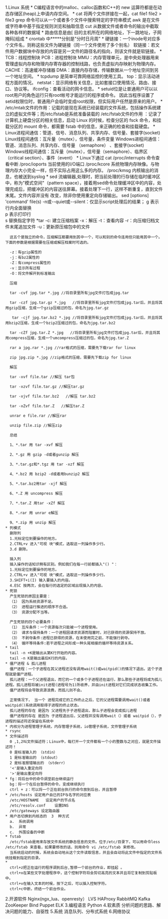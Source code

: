 1.Linux 系统
    * C编程语言中的malloc、calloc函数和C++的 new 运算符都是在动态存储区(heap)上申请内存空间。
    * cat 将两个文件拼接在一起，cat file1 file2 > file3
      grep 命令可以从一个或者多个文件中搜索特定的字符串模式
      awk 是在文件或字符串中基于指定规则浏览和抽取信息
      cut 从数据文件或者命令的输出中截取各种各样的数据域
    * 路由信息是由[ 目的主机所在的网络地址，下一跳地址，子网掩码]组成
    * crontab 中*****分别是"分时日月周"
    * 硬链接：一个inode号对应多个文件名，则称这些文件为硬链接（同一个文件使用了多个别名）
      软链接：若文件用户数据块中存放的内容是另一文件的路径名的指向，则该文件就是软链接。
    * TCB：线程控制块
      PCB：进程控制块
      MMU：内存管理单元，是中央处理器用来管理虚拟内存和物理内存寄存器的控制线路，也负责虚拟内存映射为物理内存。
      CACHE：高速缓冲存储器
      DMA：直接内存存储，传输数据从一个地址空间到另一个地址空间。
    * tcpdump 是简单可靠网络监控的使用工具。
      top：显示活动进程方面的情况。
      netstat：显示网络有关信息，比如套接口使用情况、路由、接口、协议等。
      ifconfig：查看活动的网卡信息。
    * setuid位是让普通用户可以以root用户的角色运行只有root帐号才能运行的程序或命令。
      因此当程序设置了setid权限位时，普通用户会临时变成root权限，但实际用户任然是原来的用户。
    * /etc/mtab文件的作用：记载的是现在系统已经装载的文件系统，包括操作系统建立的虚拟文件等；而/etc/fstab是系统准备装载的
      /etc/fstab文件的作用 ：记录了计算机上硬盘分区的相关信息，启动 Linux 的时候，检查分区的 fsck 命令，和挂载分区的 mount 命令，都需要 fstab 中的信息，来正确的检查和挂载硬盘。
    * Linux进程间通信：管道、信号、消息队列、共享内存、信号量、套接字(socket)
      Linux线程间通信：互斥量（mutex），信号量，条件变量
      Windows进程间通信：管道、消息队列、共享内存、信号量 （semaphore） 、套接字(socket)
      Windows线程间通信：互斥量（mutex），信号量（semaphore）、临界区（critical section）、事件（event）
    * Linux下通过 cat /proc/interrupts 命令查看中断
      /proc/ioports 当前使用的I/O端口
      /proc/kcore 系统物理内存映像。与物理内存大小完全一样，但不实际占用这么多的内存。
      /proc/kmsg  内核输出的消息，也被送到syslog
    * sed 流编辑器,处理时，把当前处理的行存储在临时缓冲区中，称为"模式空间"（pattern space），接着用sed命令处理缓冲区中的内容，处理完成后，把缓冲区的内容送往屏幕。接着处理下一行，这样不断重复，直到文件末尾。文件内容并没有 改变，除非你使用重定向存储输出。
      sed [options] 'command' file(s)
      -n或--quiet或--silent：仅显示script处理后的结果；
      g 表示行内全面替换  
      p 表示打印行  
      s 替换指定字符
    *tar
      -c: 建立压缩档案
      -x：解压
      -t：查看内容
      -r：向压缩归档文件末尾追加文件
      -u：更新原压缩包中的文件
      
      这五个是独立的命令，压缩解压都要用到其中一个，可以和别的命令连用但只能用其中一个。下面的参数是根据需要在压缩或解压档案时可选的。
      
      -z：有gzip属性的
      -j：有bz2属性的
      -Z：有compress属性的
      -v：显示所有过程
      -O：将文件解开到标准输出
      
      压缩
      
      tar -cvf jpg.tar *.jpg //将目录里所有jpg文件打包成jpg.tar 
      
      tar -czf jpg.tar.gz *.jpg   //将目录里所有jpg文件打包成jpg.tar后，并且将其用gzip压缩，生成一个gzip压缩过的包，命名为jpg.tar.gz
      
       tar -cjf jpg.tar.bz2 *.jpg //将目录里所有jpg文件打包成jpg.tar后，并且将其用bzip2压缩，生成一个bzip2压缩过的包，命名为jpg.tar.bz2
      
      tar -cZf jpg.tar.Z *.jpg   //将目录里所有jpg文件打包成jpg.tar后，并且将其用compress压缩，生成一个umcompress压缩过的包，命名为jpg.tar.Z
      
      rar a jpg.rar *.jpg //rar格式的压缩，需要先下载rar for linux
      
      zip jpg.zip *.jpg //zip格式的压缩，需要先下载zip for linux
      
      解压
      
      tar -xvf file.tar //解压 tar包
      
      tar -xzvf file.tar.gz //解压tar.gz
      
      tar -xjvf file.tar.bz2   //解压 tar.bz2
      
      tar -xZvf file.tar.Z   //解压tar.Z
      
      unrar e file.rar //解压rar
      
      unzip file.zip //解压zip
      
      总结
      
      1、*.tar 用 tar -xvf 解压
      
      2、*.gz 用 gzip -d或者gunzip 解压
      
      3、*.tar.gz和*.tgz 用 tar -xzf 解压
      
      4、*.bz2 用 bzip2 -d或者用bunzip2 解压
      
      5、*.tar.bz2用tar -xjf 解压
      
      6、*.Z 用 uncompress 解压
      
      7、*.tar.Z 用tar -xZf 解压
      
      8、*.rar 用 unrar e解压
      
      9、*.zip 用 unzip 解压
    * 列模式
      删除列
      1.光标定位到要操作的地方。
      2.CTRL+v 进入"可视 块"模式，选取这一列操作多少行。
      3.d 删除。
       
      插入列
      插入操作的话知识稍有区别。例如我们在每一行前都插入"() "：
      1.光标定位到要操作的地方。
      2.CTRL+v 进入"可视 块"模式，选取这一列操作多少行。
      3.SHIFT+i(I) 输入要插入的内容。
      4.ESC 按两次，会在每行的选定的区域出现插入的内容。
    * 死锁
      产生死锁的原因主要是： 
      （1） 因为系统资源不足。 
      （2） 进程运行推进的顺序不合适。 
      （3） 资源分配不当等。 
      
      产生死锁的四个必要条件： 
      （1） 互斥条件：一个资源每次只能被一个进程使用。 
      （2） 请求与保持条件：一个进程因请求资源而阻塞时，对已获得的资源保持不放。 
      （3） 不剥夺条件:进程已获得的资源，在末使用完之前，不能强行剥夺。 
      （4） 循环等待条件:若干进程之间形成一种头尾相接的循环等待资源关系。 
    * tail
      tail -n +K是输出从第K行开始的内容。
      tail -n K是输出最后K行的内容。
    * 僵尸进程 & 孤儿进程
      僵尸进程：一个子进程在其父进程还没有调用wait()或waitpid()的情况下退出。这个子进程就是僵尸进程。
      孤儿进程：一个父进程退出，而它的一个或多个子进程还在运行，那么那些子进程将成为孤儿进程。孤儿进程将被init进程(进程号为1)所收养，并由init进程对它们完成状态收集工作。
      僵尸进程将会导致资源浪费，而孤儿则不会。
      
      正常情况下， 当一个 进程完成它的工作终止之后，它的父进程需要调用wait()或者waitpid()系统调用取得子进程的终止状态。
      孤儿进程的存在 是因为 父进程先于子进程退出，那么子进程会变成孤儿进程
      僵尸进程的存在 是因为 子进程退出后，父进程并没有调用wait（）或者 waitpid（），子进程的描述符还保留在系统中
    * 内核分为进程管理子系统，内存管理子系统，io管理子系统，文件管理子系统
    * rsync
    * 文件描述符
      0 ,1,2叫文件描述符；Linux中，每打开一个文件都有一个小的整数与之对应，就是文件描述符！
      0 是标准输入的 （stdin）
      1 是标准输出的 （stdout）
      2 是标准报错输出的 （stderr）
      '<'是输入重定向符
      '>'是输出重定向符
    * fg：将后台中的命令调至前台继续运行
      bg：将一个在后台暂停的命令，变成继续执行
      ctrl + z：可以将一个正在前台执行的命令放到后台，并且暂停
    * /etc/hosts 设定用户自已的IP与名字的对应表
      /etc/HOSTNAME   设定用户的节点名 
      /etc/resolv.conf    设置DNS  
      /etc/gateways 设定路由器 
    * 用户态切换到内核态的  3  种方式
      a.  系统调用
      b.  异常
      c.  外围设备的中断 
    * fstab
      /etc/fstab是用来存放文件系统的静态信息的文件。位于/etc/目录下，可以用命令less /etc/fstab 来查看，如果要修改的话，则用命令 vi /etc/fstab 来修改。
      当系统启动的时候，系统会自动地从这个文件读取信息，并且会自动将此文件中指定的文件系统挂载到指定的目录。
    * 
      ctrl+z把正在运行的程序调到后台,暂停一个前台的作业，即挂起 。
      ctrl+x在某些文字处理程序中，这个控制字符将会剪切高亮的文本并且将它复制到剪贴板中。
      ctrl+v在输入文本的时候，按下之后，可以插入控制字符。
      ctrl+c中断，终结一个前台作业。



2.开源软件
Nginx(ngx_lua、openresty）
LVS
HAProxy
RabbitMQ
Kafka
ZooKeeper
Bind
Puppet
ELK
3.编程语言
Python
4.软素质
分析问题的思路、解决问题的能力、自驱性
5.系统
消息队列、分布式系统
6.网络协议
